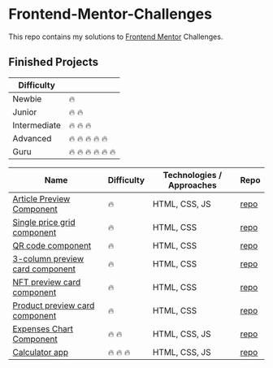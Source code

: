 # Frontend-Mentor-Challenges

This repo contains my solutions to [Frontend Mentor](https://www.frontendmentor.io/) Challenges.

## Finished Projects

| Difficulty   |                                           |
| ------------ | ----------------------------------------- |
| Newbie       | :fire:                                    |
| Junior       | :fire: :fire:                             |
| Intermediate | :fire: :fire: :fire:                      |
| Advanced     | :fire: :fire: :fire: :fire: :fire:        |
| Guru         | :fire: :fire: :fire: :fire: :fire: :fire: |

| Name | Difficulty           | Technologies / Approaches | Repo  |
| ---- | -------------------- | ------------------------- | ----- |
| [Article Preview Component](https://kuraanal.github.io/my.frontend.mentor.solutions/Article%20Preview%20Component/) | :fire: | HTML, CSS, JS | [repo](https://github.com/Kuraanal/my.frontend.mentor.solutions/blob/master/Article%20Preview%20Component/) |
| [Single price grid component](https://kuraanal.github.io/my.frontend.mentor.solutions/Single%20price%20grid%20component) | :fire: | HTML, CSS | [repo](https://github.com/Kuraanal/my.frontend.mentor.solutions/tree/master/Single%20price%20grid%20component) |
| [QR code component](https://kuraanal.github.io/my.frontend.mentor.solutions/QR%20code%20component/) | :fire: | HTML, CSS | [repo](https://github.com/Kuraanal/my.frontend.mentor.solutions/tree/master/QR%20code%20component) |
| [3-column preview card component](https://kuraanal.github.io/my.frontend.mentor.solutions/3-column%20preview%20card%20component/) | :fire: | HTML, CSS | [repo](https://github.com/Kuraanal/my.frontend.mentor.solutions/tree/master/3-column%20preview%20card%20component) |
| [NFT preview card component](https://kuraanal.github.io/my.frontend.mentor.solutions/NFT%20Preview%20Card/) | :fire: | HTML, CSS | [repo](https://github.com/Kuraanal/my.frontend.mentor.solutions/tree/master/NFT%20Preview%20Card) |
| [Product preview card component](https://kuraanal.github.io/my.frontend.mentor.solutions/Product%20preview%20card%20component/) | :fire: | HTML, CSS | [repo](https://github.com/Kuraanal/my.frontend.mentor.solutions/tree/master/Product%20preview%20card%20component) |
| [Expenses Chart Component](https://kuraanal.github.io/my.frontend.mentor.solutions/Expenses%20Chart%20Component/) | :fire: :fire: | HTML, CSS, JS | [repo](https://github.com/Kuraanal/my.frontend.mentor.solutions/tree/master/Expenses%20Chart%20Component)
| [Calculator app](https://kuraanal.github.io/my.frontend.mentor.solutions/Calculator%20app/) | :fire: :fire: :fire: | HTML, CSS, JS | [repo](https://github.com/Kuraanal/my.frontend.mentor.solutions/tree/master/Calculator%20app) |
